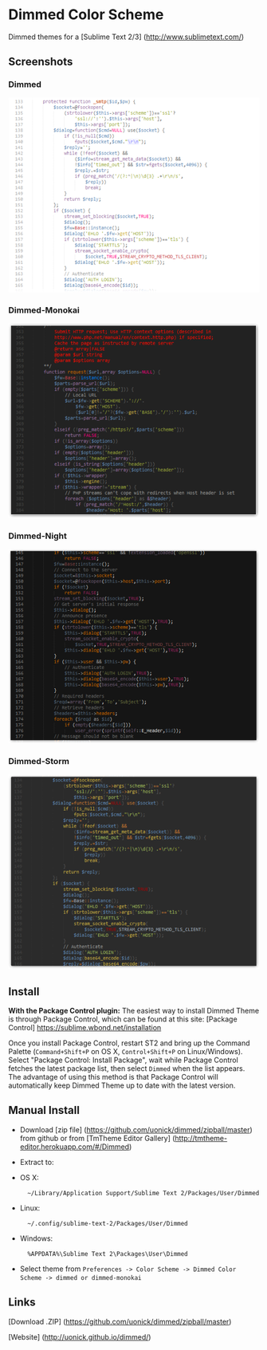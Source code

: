 # Dimmed Color Scheme

Dimmed themes for a [Sublime Text 2/3] (http://www.sublimetext.com/)

## Screenshots
### Dimmed
![Dimmed](https://github.com/uonick/dimmed/blob/gh-pages/images/dimmed.png?raw=true)

### Dimmed-Monokai
![Dimmed](https://github.com/uonick/dimmed/blob/gh-pages/images/monokai.png?raw=true)

### Dimmed-Night
![Dimmed](https://github.com/uonick/dimmed/blob/gh-pages/images/night.png?raw=true)

### Dimmed-Storm
![Dimmed](https://github.com/uonick/dimmed/blob/gh-pages/images/storm.png?raw=true)
## Install

**With the Package Control plugin:** The easiest way to install Dimmed Theme is through Package Control, which can be found at this site: [Package Control] https://sublime.wbond.net/installation

Once you install Package Control, restart ST2 and bring up the Command Palette (`Command+Shift+P` on OS X, `Control+Shift+P` on Linux/Windows). Select "Package Control: Install Package", wait while Package Control fetches the latest package list, then select `Dimmed`  when the list appears. The advantage of using this method is that Package Control will automatically keep Dimmed Theme up to date with the latest version.


## Manual Install

* Download  [zip file]  (https://github.com/uonick/dimmed/zipball/master) from github
 or from [TmTheme Editor Gallery] (http://tmtheme-editor.herokuapp.com/#/Dimmed)
* Extract to:

* OS X:

        ~/Library/Application Support/Sublime Text 2/Packages/User/Dimmed

* Linux:

        ~/.config/sublime-text-2/Packages/User/Dimmed

* Windows:

        %APPDATA%\Sublime Text 2\Packages\User\Dimmed

* Select theme from `Preferences -> Color Scheme -> Dimmed Color Scheme -> dimmed or dimmed-monokai`

## Links

[Download .ZIP] (https://github.com/uonick/dimmed/zipball/master)

[Website] (http://uonick.github.io/dimmed/)

